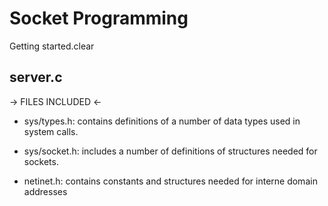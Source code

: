 # Socket Programming
Getting started.clear
 
## server.c
-> FILES INCLUDED <-

- sys/types.h: contains definitions of a number of data types used in system calls.

- sys/socket.h: includes a number of definitions of structures needed for sockets.

- netinet.h: contains constants and structures needed for interne domain addresses